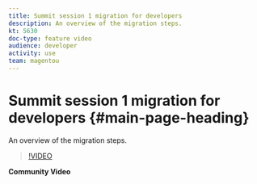 ```yaml
---
title: Summit session 1 migration for developers
description: An overview of the migration steps.
kt: 5630
doc-type: feature video
audience: developer
activity: use
team: magentou
---
```


# Summit session 1 migration for developers {#main-page-heading}

An overview of the migration steps.

>[!VIDEO](https://video.tv.adobe.com/v/35705?quality=12&learn=on)

**Community Video**